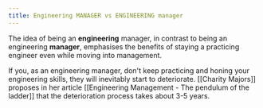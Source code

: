 ```yaml
---
title: Engineering MANAGER vs ENGINEERING manager
---
```

The idea of being an **engineering** manager, in contrast to being an engineering **manager**, emphasises the benefits of staying a practicing engineer even while moving into management.

If you, as an engineering manager, don't keep practicing and honing your engineering skills, they will inevitably start to deteriorate. [[Charity Majors]] proposes in her article [[Engineering Management - The pendulum of the ladder]] that the deterioration process takes about 3-5 years.

